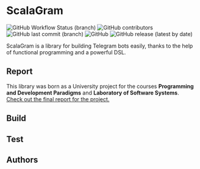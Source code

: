 # ScalaGram

![GitHub Workflow Status (branch)](https://img.shields.io/github/workflow/status/maciabit/PPS-19-scalagram/Scala%20CI%20with%20Gradle/develop)
![GitHub contributors](https://img.shields.io/github/contributors/maciabit/PPS-19-scalagram)
![GitHub last commit (branch)](https://img.shields.io/github/last-commit/maciabit/PPS-19-scalagram/develop)
![GitHub](https://img.shields.io/github/license/maciabit/PPS-19-scalagram)
![GitHub release (latest by date)](https://img.shields.io/github/v/release/maciabit/PPS-19-scalagram)


ScalaGram is a library for building Telegram bots easily, thanks to the help of functional programming and a powerful DSL.

## Report

This library was born as a University project for the courses **Programming and Development Paradigms** and **Laboratory of Software Systems**.\
[Check out the final report for the project.](https://github.com/maciabit/PPS-19-scalagram/blob/main/docs/report.md)

## Build

## Test

## Authors
